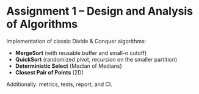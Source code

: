 # Assignment 1 – Design and Analysis of Algorithms

Implementation of classic Divide & Conquer algorithms:
- **MergeSort** (with reusable buffer and small-n cutoff)
- **QuickSort** (randomized pivot, recursion on the smaller partition)
- **Deterministic Select** (Median of Medians)
- **Closest Pair of Points** (2D)

Additionally: metrics, tests, report, and CI.
